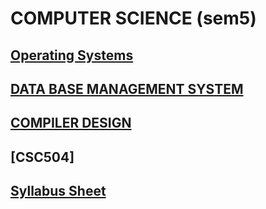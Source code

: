 # COMPUTER SCIENCE (sem5)

## [Operating Systems](OS/)

## [DATA BASE MANAGEMENT SYSTEM](DBMS/)

## [COMPILER DESIGN](CD/)

## [CSC504]

## [Syllabus Sheet](https://drive.google.com/file/d/1uv5xfiodR41-dnjTVmjSEcmpmVuFnnDp/view?usp=sharing)
